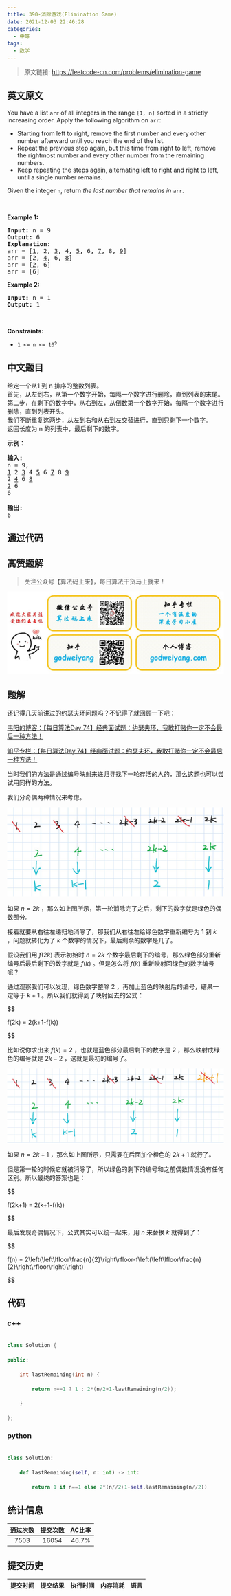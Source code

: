 ```yaml
---
title: 390-消除游戏(Elimination Game)
date: 2021-12-03 22:46:28
categories:
  - 中等
tags:
  - 数学
---
```


> 原文链接: https://leetcode-cn.com/problems/elimination-game


## 英文原文
<div><p>You have a list <code>arr</code> of all integers in the range <code>[1, n]</code> sorted in a strictly increasing order. Apply the following algorithm on <code>arr</code>:</p>

<ul>
	<li>Starting from left to right, remove the first number and every other number afterward until you reach the end of the list.</li>
	<li>Repeat the previous step again, but this time from right to left, remove the rightmost number and every other number from the remaining numbers.</li>
	<li>Keep repeating the steps again, alternating left to right and right to left, until a single number remains.</li>
</ul>

<p>Given the integer <code>n</code>, return <em>the last number that remains in</em> <code>arr</code>.</p>

<p>&nbsp;</p>
<p><strong>Example 1:</strong></p>

<pre>
<strong>Input:</strong> n = 9
<strong>Output:</strong> 6
<strong>Explanation:</strong>
arr = [<u>1</u>, 2, <u>3</u>, 4, <u>5</u>, 6, <u>7</u>, 8, <u>9</u>]
arr = [2, <u>4</u>, 6, <u>8</u>]
arr = [<u>2</u>, 6]
arr = [6]
</pre>

<p><strong>Example 2:</strong></p>

<pre>
<strong>Input:</strong> n = 1
<strong>Output:</strong> 1
</pre>

<p>&nbsp;</p>
<p><strong>Constraints:</strong></p>

<ul>
	<li><code>1 &lt;= n &lt;= 10<sup>9</sup></code></li>
</ul>
</div>

## 中文题目
<div><p>给定一个从1 到 n 排序的整数列表。<br />
首先，从左到右，从第一个数字开始，每隔一个数字进行删除，直到列表的末尾。<br />
第二步，在剩下的数字中，从右到左，从倒数第一个数字开始，每隔一个数字进行删除，直到列表开头。<br />
我们不断重复这两步，从左到右和从右到左交替进行，直到只剩下一个数字。<br />
返回长度为 n 的列表中，最后剩下的数字。</p>

<p><strong>示例：</strong></p>

<pre>
<strong>输入:</strong>
n = 9,
<u>1</u> 2 <u>3</u> 4 <u>5</u> 6 <u>7</u> 8 <u>9</u>
2 <u>4</u> 6 <u>8</u>
<u>2</u> 6
6

<strong>输出:</strong>
6</pre>
</div>

## 通过代码
<RecoDemo>
</RecoDemo>


## 高赞题解
> 关注公众号【算法码上来】，每日算法干货马上就来！



![宣传图片.jpg](../images/elimination-game-0.jpg)



## 题解

还记得几天前讲过的约瑟夫环问题吗？不记得了就回顾一下吧：



[韦阳的博客：【每日算法Day 74】经典面试题：约瑟夫环，我敢打赌你一定不会最后一种方法！](https://godweiyang.com/2020/03/19/leetcode-interview-62/ "韦阳的博客：【每日算法Day 74】经典面试题：约瑟夫环，我敢打赌你一定不会最后一种方法！")



[知乎专栏：【每日算法Day 74】经典面试题：约瑟夫环，我敢打赌你一定不会最后一种方法！](https://zhuanlan.zhihu.com/p/114391147 "韦阳的博客：【每日算法Day 74】经典面试题：约瑟夫环，我敢打赌你一定不会最后一种方法！")



当时我们的方法是通过编号映射来递归寻找下一轮存活的人的，那么这题也可以尝试用同样的方法。



我们分奇偶两种情况来考虑。



![1.jpg](../images/elimination-game-1.jpg)



如果 $n=2k$ ，那么如上图所示，第一轮消除完了之后，剩下的数字就是绿色的偶数部分。



接着就要从右往左递归地消除了，那我们从右往左给绿色数字重新编号为 $1$ 到 $k$ ，问题就转化为了 $k$ 个数字的情况下，最后剩余的数字是几了。



假设我们用 $f(2k)$ 表示初始时 $n=2k$ 个数字最后剩下的编号，那么绿色部分重新编号后最后剩下的数字就是 $f(k)$ 。但是怎么将 $f(k)$ 重新映射回绿色的数字编号呢？



通过观察我们可以发现，绿色数字整除 $2$ ，再加上蓝色的映射后的编号，结果一定等于 $k+1$ 。所以我们就得到了映射回去的公式：

$$

f(2k) = 2(k+1-f(k))

$$



比如说你求出来 $f(k) = 2$ ，也就是蓝色部分最后剩下的数字是 $2$ ，那么映射成绿色的编号就是 $2k-2$ ，这就是最初的编号了。



![2.jpg](../images/elimination-game-2.jpg)





如果 $n=2k+1$ ，那么如上图所示，只需要在后面加个橙色的 $2k+1$ 就行了。



但是第一轮的时候它就被消除了，所以绿色的剩下的编号和之前偶数情况没有任何区别。所以最终的答案也是：

$$

f(2k+1) = 2(k+1-f(k))

$$



最后发现奇偶情况下，公式其实可以统一起来，用 $n$ 来替换 $k$ 就得到了：

$$

f(n) = 2\left(\left\lfloor\frac{n}{2}\right\rfloor-f\left(\left\lfloor\frac{n}{2}\right\rfloor\right)\right)

$$



## 代码

### c++

```cpp

class Solution {

public:

    int lastRemaining(int n) {

        return n==1 ? 1 : 2*(n/2+1-lastRemaining(n/2));

    }

};

```



### python

```python

class Solution:

    def lastRemaining(self, n: int) -> int:

        return 1 if n==1 else 2*(n//2+1-self.lastRemaining(n//2))

```

## 统计信息
| 通过次数 | 提交次数 | AC比率 |
| :------: | :------: | :------: |
|    7503    |    16054    |   46.7%   |

## 提交历史
| 提交时间 | 提交结果 | 执行时间 |  内存消耗  | 语言 |
| :------: | :------: | :------: | :--------: | :--------: |
